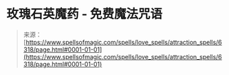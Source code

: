 <!--yml

category: 未分类

date: 2024-06-12 18:40:52

-->

# 玫瑰石英魔药 - 免费魔法咒语

> 来源：[https://www.spellsofmagic.com/spells/love_spells/attraction_spells/6318/page.html#0001-01-01](https://www.spellsofmagic.com/spells/love_spells/attraction_spells/6318/page.html#0001-01-01)
